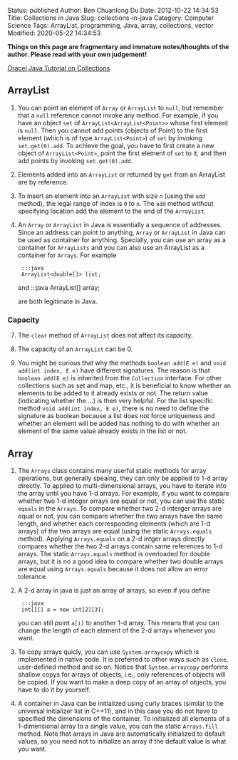 Status: published
Author: Ben Chuanlong Du
Date: 2012-10-22 14:34:53
Title: Collections in Java
Slug: collections-in-java
Category: Computer Science
Tags: ArrayList, programming, Java, array, collections, vector
Modified: 2020-05-22 14:34:53

**Things on this page are fragmentary and immature notes/thoughts of the author. Please read with your own judgement!**


[Oracel Java Tutorial on Collections](http://docs.oracle.com/javase/tutorial/collections/index.html)

## ArrayList

1. You can point an element of `Array` or `ArrayList` to `null`, 
    but remember that a `null` reference cannot invoke any method. 
    For example, 
    if you have an object `set` of `ArrayList<ArrayList<Point>>` whose first element is `null`. 
    Then you cannot add points (objects of Point) to the first element 
    (which is of type `ArrayList<Point>`) of `set` by invoking `set.get(0).add`. 
    To achieve the goal, 
    you have to first create a new object of `ArrayList<Point>`, 
    point the first element of `set` to it, 
    and then add points by invoking `set.get(0).add`.

3. Elements added into an `ArrayList` or returned by `get` from an
    ArrayList are by reference.

4. To insert an element into an `ArrayList` with size `n` (using the `add` method), 
    the legal range of index is `0` to `n`. 
    The `add` method without specifying location add the element to the end of the `ArrayList`.

6. An `Array` or `ArrayList` in Java is essentially a sequence of addresses. 
    Since an address can point to anything, 
    `Array` or `ArrayList` in Java can be used as container for anything. 
    Specially, 
    you can use an array as a container for `ArrayLists` 
    and you can also use an ArrayList as a container for `Arrays`. 
    For example 

        :::java
        ArrayList<double[]> list;

    and 
        :::java
        ArrayList<Integer>[] array;

    are both legitimate in Java.

### Capacity

7. The `clear` method of `ArrayList` does not affect its capacity.

5. The capacity of an `ArrayList` can be 0.

3. You might be curious that why the methods `boolean add(E e)` and `void add(int index, E e)` have different signatures. 
    The reason is that `boolean add(E e)` is inherited from the `Collection` interface. 
    For other collections such as set and map, etc., 
    it is beneficial to know whether an elements to be added to it already exists or not.
    The return value (indicating whether the ...) is then very helpful. 
    For the list specific method `void add(int index, E e)`,
    there is no need to define the signature as boolean because a list does not force uniqueness 
    and whether an element will be added has nothing to do with whether an element of the same value already exists in the list or not.

## Array

1. The `Arrays` class contains many userful static methods for array operations,
    but generally speaing, 
    they can only be applied to 1-d array directly. 
    To applied to multi-dimensional arrays, 
    you have to iterate into the array until you have 1-d arrays. 
    For example, 
    if you want to compare whether two 1-d integer arrays are equal or not,
    you can use the static `equals` in the `Arrays`. 
    To compare whether two 2-d interger arrays are equal or not, 
    you can compare whether the two arrays have the same length, 
    and whether each corresponding elements (which are 1-d arrays) of the two arrays are equal 
    (using the static `Arrays.equals` method). 
    Applying `Arrays.equals` on a 2-d intger arrays directly compares whether the two 2-d arrays 
    contain same references to 1-d arrays. 
    The static `Arrays.equals` method is overloaded for double arrays,
    but it is no a good idea to compare whether two double arrays are equal using `Arrays.equals`
    because it does not allow an error tolerance.

2. A 2-d array in java is just an array of arrays, 
    so even if you define 

        :::java
        int[][] a = new int[2][3]; 

    you can still point `a[i]` to another 1-d array. 
    This means that you can change the
    length of each element of the 2-d array`a` whenever you want.

3. To copy arrays quicly, 
    you can use `System.arraycopy` which is implemented in native code. 
    It is preferred to other ways such as `clone`, 
    user-defined method and so on. 
    Notice that `System.arraycopy` performs shallow copys for arrays of objects,
    i.e., only references of objects will be copied. 
    If you want to make a deep copy of an array of objects, 
    you have to do it by yourself.

4. A container in Java can be initialized using curly braces 
    (similar to the universal initializer list in C++11), 
    and in this case you do not have to specified the dimensions of the container. 
    To initialized all elements of a 1-dimensional array to a single value, 
    you can the static `Arrays.fill` method.
    Note that arrays in Java are automatically initialized to default values, 
    so you need not to initialize an array if the default value is what you want.



